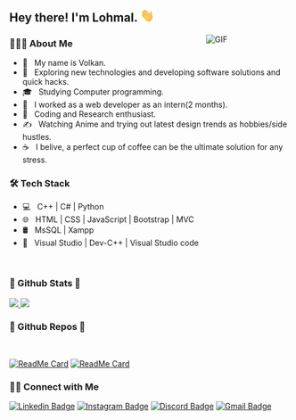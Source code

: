 <h2> Hey there! I'm Lohmal. <img src="https://github.com/Lohmal/Lohmal/blob/main/Hi.gif" width="25"></h2>
<img align="right" alt="GIF" src="https://github.com/Lohmal/Lohmal/blob/main/gif4.gif" width="30%"/>

<h3> 👨🏻‍💻 About Me </h3>

- 📘 &nbsp; My name is Volkan.
- 🔭 &nbsp; Exploring new technologies and developing software solutions and quick hacks. 
- 🎓 &nbsp; Studying Computer programming.
- 💼 &nbsp; I worked as a web developer as an intern(2 months).
- 🌱 &nbsp; Coding and Research enthusiast.
- ✍️ &nbsp; Watching Anime and trying out latest design trends as hobbies/side hustles.
- ☕ &nbsp; I belive, a perfect cup of coffee can be the ultimate solution for any stress. 

<h3>🛠 Tech Stack</h3>

- 💻 &nbsp; C++ | C# | Python   
- 🌐 &nbsp; HTML | CSS | JavaScript | Bootstrap | MVC
- 🛢 &nbsp; MsSQL | Xampp
- 🔧 &nbsp; Visual Studio | Dev-C++ | Visual Studio code

<br>

<h3 > 🚀  Github Stats  🚀</h3>

 <a href="https://github.com/Lohmal">
  <img height="180em" src="https://github-readme-stats.vercel.app/api?username=Lohmal&include_all_commits=true&count_private=true&show_icons=true&title_color=7A7ADB&icon_color=2234AE&text_color=D3D3D3&bg_color=0,000000,130F40" />
  <img height="180em" src="https://github-readme-stats.vercel.app/api/top-langs/?username=Lohmal&layout=compact&text_color=daf7dc&bg_color=151515" />
</a>

<br>

<h3> 📖  Github Repos  📖</h3>

</br>

[![ReadMe Card](https://github-readme-stats.vercel.app/api/pin/?username=Lohmal&repo=C_Sharp_Blog_MVC&show_owner=true&text_color=D3D3D3&bg_color=0,000000,130F40)](https://github.com/Lohmal/C_Sharp_Blog_MVC)
[![ReadMe Card](https://github-readme-stats.vercel.app/api/pin/?username=Lohmal&repo=Currency_Converter&show_owner=true&text_color=D3D3D3&bg_color=0,000000,130F40)](https://github.com/Lohmal/Currency_Converter)

<h3> 🤝🏻 Connect with Me </h3>

[![Linkedin Badge](https://img.shields.io/badge/-Linkedin-4169E1?style=flat-square&logo=Linkedin&logoColor=white&&link=https://www.linkedin.com/in/volkankivanc)](https://www.linkedin.com/in/volkankivanc)
[![Instagram Badge](https://img.shields.io/badge/-Instagram-E4405F?style=flat-square&labelColor=E4405F&logo=instagram&logoColor=white&link=https://www.instagram.com/volkankivanc)](https://www.instagram.com/volkankivanc)
[![Discord Badge](https://img.shields.io/badge/-Discord-6959cd?style=flat-square&labelColor=6959cd&logo=discord&logoColor=white&link=https://discord.gg/#7398)](https://discord.gg/#7398)
[![Gmail Badge](https://img.shields.io/badge/-Gmail-D14836?style=flat-square&logo=gmail&logoColor=white&link=mailto:volkankivanc12@gmail.com)](mailto:volkankivanc12@gmail.com)
